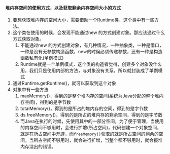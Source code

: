 

#### 堆内存空间的使用方式，以及获取剩余内存空间大小的方式
1. 要想获取堆内存的空间大小，需要借助一个Runtime类，这个类中有一些方法。
2. 这个类在使用的时候，会发现不能通过new 的方式创建对象。那应该通过什么方式获取对象。
   1. 不能通过new 的方式创建对象，有几种情况，一种抽象类，一种是借口，一种是没有无参数构造函数，new的时候必须传递参数，还有一种是构造函数私有化(单例模式)
   2. Runtime就是一个单例模式，这个类的构造者觉得，创建多个对象没什么用，我们只是使用内部的方法，与对象没有关系，所以就封装成了单例模式
3. 通过Runtime.getRuntime()，就可以获取到这个对象
4. 对象中有一些方法
   1. maxMemory()，得到的是整个堆内存的空间(系统为Java分配的整个堆内存空间)，得到的是字节数
   2. totalMemory()，得到的是所占的堆内存的空间，得到的是字节数
   3. ds.freeMemory()，得到的是所占的堆内存的剩余空间，得到的是字节数
   4. 而Java在执行的时候，先使用其中的一部分空间，为了便于管理，当使用的内存空间不够用时，会进行扩增(所占空间)，代码创建一个对象空间，就是在所占空间中开辟，而`freeMemory()`获取的就是所占空间的剩余的空间。当所占空间不够用时，就会进行扩增，当整个都不够用时，就会报堆内存溢出的错误。


